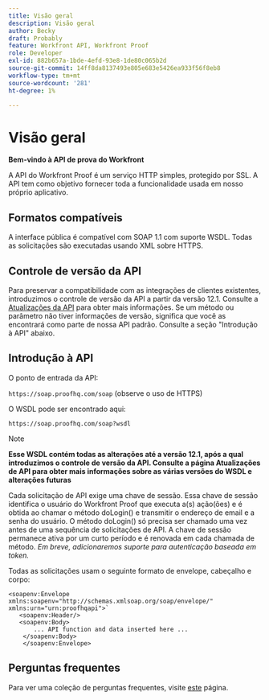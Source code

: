 ```yaml
---
title: Visão geral
description: Visão geral
author: Becky
draft: Probably
feature: Workfront API, Workfront Proof
role: Developer
exl-id: 882b657a-1bde-4efd-93e8-1de80c065b2d
source-git-commit: 14ff8da8137493e805e683e5426ea933f56f8eb8
workflow-type: tm+mt
source-wordcount: '281'
ht-degree: 1%

---
```


# Visão geral

**Bem-vindo à API de prova do Workfront**

A API do Workfront Proof é um serviço HTTP simples, protegido por SSL. A API tem como objetivo fornecer toda a funcionalidade usada em nosso próprio aplicativo.

## Formatos compatíveis

A interface pública é compatível com SOAP 1.1 com suporte WSDL. Todas as solicitações são executadas usando XML sobre HTTPS.

## Controle de versão da API

Para preservar a compatibilidade com as integrações de clientes existentes, introduzimos o controle de versão da API a partir da versão 12.1. Consulte a  [Atualizações da API](http://api.proofhq.com/new-updates) para obter mais informações. Se um método ou parâmetro não tiver informações de versão, significa que você as encontrará como parte de nossa API padrão. Consulte a seção &quot;Introdução à API&quot; abaixo.

## Introdução à API

O ponto de entrada da API:

`https://soap.proofhq.com/soap` (observe o uso de HTTPS)

O WSDL pode ser encontrado aqui:

`https://soap.proofhq.com/soap?wsdl`

>[!NOTE]
>
>**Esse WSDL contém todas as alterações até a versão 12.1, após a qual introduzimos o controle de versão da API. Consulte a página Atualizações de API para obter mais informações sobre as várias versões do WSDL e alterações futuras**

Cada solicitação de API exige uma chave de sessão. Essa chave de sessão identifica o usuário do Workfront Proof que executa a(s) ação(ões) e é obtida ao chamar o método doLogin() e transmitir o endereço de email e a senha do usuário. O método doLogin() só precisa ser chamado uma vez antes de uma sequência de solicitações de API. A chave de sessão permanece ativa por um curto período e é renovada em cada chamada de método. *Em breve, adicionaremos suporte para autenticação baseada em token.*

Todas as solicitações usam o seguinte formato de envelope, cabeçalho e corpo:

```
<soapenv:Envelope xmlns:soapenv="http://schemas.xmlsoap.org/soap/envelope/" xmlns:urn="urn:proofhqapi">`
   <soapenv:Header/>
   <soapenv:Body>
       ... API function and data inserted here ...
    </soapenv:Body>
    </soapenv:Envelope>
```

## Perguntas frequentes

Para ver uma coleção de perguntas frequentes, visite [este](http://api.proofhq.com/faqs) página.
